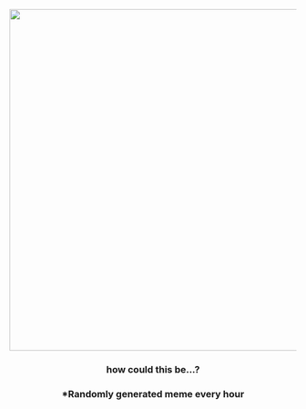 <p align="center">
        <img src="https://i.redd.it/fug96q14dsd91.png" width="600" height="600">
        </p>
        <h3 align="center">how could this be...?</h3>
        <h3 align="center">*Randomly generated meme every hour</h3>
    
